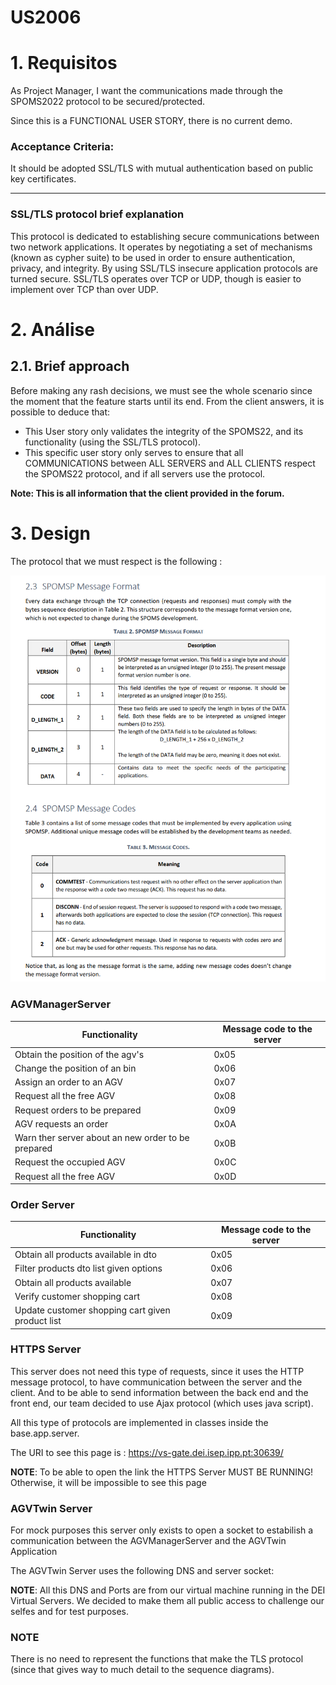 US2006
=======================================

# 1. Requisitos

As Project Manager, I want the communications made through the SPOMS2022 protocol to be secured/protected.

Since this is a FUNCTIONAL USER STORY, there is no current demo.
<br>

### Acceptance Criteria:
It should be adopted SSL/TLS with mutual authentication based on public key certificates.

---
### SSL/TLS protocol brief explanation
This protocol is dedicated to establishing secure communications between two network applications.
It operates by negotiating a set of mechanisms (known as cypher suite) to be used in order to ensure authentication, privacy, and integrity.
By using SSL/TLS insecure application protocols are turned secure.
SSL/TLS operates over TCP or UDP, though is easier to implement over TCP than over UDP.


# 2. Análise

## 2.1. Brief approach

Before making any rash decisions, we must see the whole scenario since the moment that the feature starts until its end. From the client answers, it is possible to deduce that:

* This User story only validates the integrity of the SPOMS22, and its functionality (using the SSL/TLS protocol).
* This specific user story only serves to ensure that all COMMUNICATIONS between ALL SERVERS and ALL CLIENTS respect the SPOMS22 protocol, and if all servers use the protocol.

**Note: This is all information that the client provided in the forum.**

# 3. Design

The protocol that we must respect is the following :

![SPOMS22](SPOMS22.png)

### AGVManagerServer

| Functionality                                      | Message code to the server |
|----------------------------------------------------|----------------------------|
| Obtain the position of the agv's                   | 0x05                       |
| Change the position of an bin                      | 0x06                       |
| Assign an order to an AGV                          | 0x07                       |
| Request all the free AGV                           | 0x08                       |
| Request orders to be prepared                      | 0x09                       |
| AGV requests an order                              | 0x0A                       |
| Warn ther server about an new order to be prepared | 0x0B                       |
| Request the occupied AGV                           | 0x0C                       |
| Request all the free AGV                           | 0x0D                       |

### Order Server

| Functionality                                      | Message code to the server |
|----------------------------------------------------|----------------------------|
| Obtain all products available in dto               | 0x05                       |
| Filter products dto list given options             | 0x06                       |
| Obtain all products available                      | 0x07                       |
| Verify customer shopping cart                      | 0x08                       |
| Update customer shopping cart given product list   | 0x09                       |

### HTTPS Server

This server does not need this type of requests, since it uses the HTTP message protocol, to have communication between the server and the client.
And to be able to send information between the back end and the front end, our team decided to use Ajax protocol (which uses java script).

All this type of protocols are implemented in classes inside the base.app.server.

The URI to see this page is : https://vs-gate.dei.isep.ipp.pt:30639/

**NOTE**: To be able to open the link the HTTPS Server MUST BE RUNNING! Otherwise, it will be impossible to see this page

### AGVTwin Server

For mock purposes this server only exists to open a socket to estabilish a communication between the AGVManagerServer and the AGVTwin Application

The AGVTwin Server uses the following DNS and server socket:


**NOTE**: All this DNS and Ports are from our virtual machine running in the DEI Virtual Servers.
We decided to make them all public access to challenge our selfes and for test purposes.


### NOTE
There is no need to represent the functions that make the TLS protocol (since that gives way to much detail to the sequence diagrams).